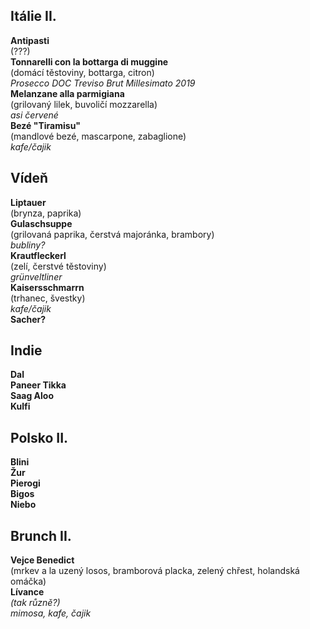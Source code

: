 
## Itálie II.

**Antipasti**  
(???)  
**Tonnarelli con la bottarga di muggine**  
(domácí těstoviny, bottarga, citron)  
*Prosecco DOC Treviso Brut Millesimato 2019*  
**Melanzane alla parmigiana**  
(grilovaný lilek, buvoličí mozzarella)  
*asi červené*  
**Bezé "Tiramisu"**  
(mandlové bezé, mascarpone, zabaglione)  
*kafe/čajik*  

## Vídeň

**Liptauer**  
(brynza, paprika)  
**Gulaschsuppe**  
(grilovaná paprika, čerstvá majoránka, brambory)  
*bubliny?*  
**Krautfleckerl**  
(zelí, čerstvé těstoviny)  
*grünveltliner*  
**Kaisersschmarrn**  
(trhanec, švestky)  
*kafe/čajik*  
**Sacher?**  

## Indie
**Dal**  
**Paneer Tikka**  
**Saag Aloo**  
**Kulfi**  

## Polsko II.
**Blini**  
**Žur**  
**Pierogi**  
**Bigos**  
**Niebo**  


## Brunch II.
**Vejce Benedict**  
(mrkev a la uzený losos, bramborová placka, zelený chřest, holandská omáčka)  
**Lívance**  
*(tak různě?)*  
*mimosa, kafe, čajik*  


